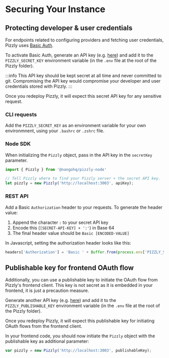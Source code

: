 # Securing Your Instance

## Protecting developer & user credentials

For endpoints related to configuring providers and fetching user credentials, Pizzly uses [Basic Auth](https://en.wikipedia.org/wiki/Basic_access_authentication).

To activate Basic Auth, generate an API key (e.g. [here](https://codepen.io/corenominal/pen/rxOmMJ)) and add it to the `PIZZLY_SECRET_KEY` environment variable (in the `.env` file at the root of the Pizzly folder).

:::info
This API key should be kept secret at all time and never committed to git. Compromising the API key would compromise your developer and user credentials stored with Pizzly.
:::

Once you redeploy Pizzly, it will expect this secret API key for any sensitive request. 

### CLI requests

Add the `PIZZLY_SECRET_KEY` as an environment variable for your own environmnent, using your `.bashrc` or `.zshrc` file.

### Node SDK

When initializing the `Pizzly` object, pass in the API key in the `secretKey` parameter.

```ts
import { Pizzly } from '@nangohq/pizzly-node'

// Tell Pizzly where to find your Pizzly server + the secret API key.
let pizzly = new Pizzly('http://localhost:3003', apiKey);
```

### REST API

Add a Basic `Authorization` header to your requests. To generate the header value: 
1. Append the character `:` to your secret API key
2. Encode this (`[SECRET-API-KEY] + ':'`) in Base 64
3. The final header value should be `Basic [ENCODED-VALUE]`

In Javascript, setting the authorization header looks like this: 
```javascript
headers['Authorization'] = 'Basic ' + Buffer.from(process.env['PIZZLY_SECRET_KEY'] + ':').toString('base64');
```

## Publishable key for frontend OAuth flow

Additionally, you can use a publishable key to initiate the OAuth flow from Pizzly's frontend client. This key is not secret as it is embedded in your frontend, it is just a precaution measure.

Generate another API key (e.g. [here](https://codepen.io/corenominal/pen/rxOmMJ)) and add it to the `PIZZLY_PUBLISHABLE_KEY` environment variable (in the `.env` file at the root of the Pizzly folder).

Once you redeploy Pizzly, it will expect this publishable key for initiating OAuth flows from the frontend client. 

In your frontend code, you should now initiate the `Pizzly` object with the publishable key as additional parameter: 

```ts
var pizzly = new Pizzly('http://localhost:3003', publishableKey);
```


